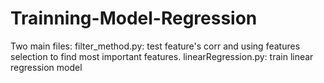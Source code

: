 # Trainning-Model-Regression
Two main files:
filter_method.py: test feature's corr and using features selection to find most important features.
linearRegression.py: train linear regression model
